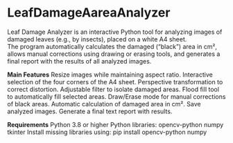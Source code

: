 # LeafDamageAareaAnalyzer


Leaf Damage Analyzer is an interactive Python tool for analyzing images of damaged leaves (e.g., by insects), placed on a white A4 sheet.  
The program automatically calculates the damaged (“black”) area in cm², allows manual corrections using drawing or erasing tools, and generates a final report with the results of all analyzed images.

**Main Features**
Resize images while maintaining aspect ratio.
Interactive selection of the four corners of the A4 sheet.
Perspective transformation to correct distortion.
Adjustable filter to isolate damaged areas.
Flood fill tool to automatically fill selected areas.
Draw/Erase mode for manual corrections of black areas.
Automatic calculation of damaged area in cm².
Save analyzed images.
Generate a final text report with results.

**Requirements**
Python 3.8 or higher
Python libraries:
opencv-python
numpy
tkinter 
Install missing libraries using:
pip install opencv-python numpy
